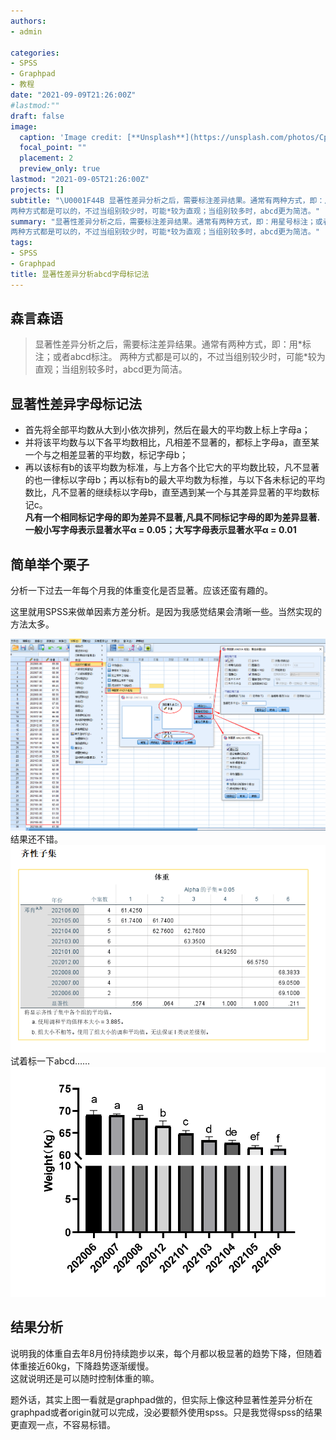 ```yaml
---
authors:
- admin

categories:
- SPSS
- Graphpad
- 教程
date: "2021-09-09T21:26:00Z"
#lastmod:""
draft: false
image:
  caption: 'Image credit: [**Unsplash**](https://unsplash.com/photos/CpkOjOcXdUY)'
  focal_point: ""
  placement: 2
  preview_only: true
lastmod: "2021-09-05T21:26:00Z"
projects: []
subtitle: "\U0001F44B 显著性差异分析之后，需要标注差异结果。通常有两种方式，即：用星号标注；或者abcd标注。
两种方式都是可以的，不过当组别较少时，可能*较为直观；当组别较多时，abcd更为简洁。"
summary: "显著性差异分析之后，需要标注差异结果。通常有两种方式，即：用星号标注；或者abcd标注。
两种方式都是可以的，不过当组别较少时，可能*较为直观；当组别较多时，abcd更为简洁。"
tags:
- SPSS
- Graphpad
title: 显著性差异分析abcd字母标记法
---
```


## 森言森语 
>显著性差异分析之后，需要标注差异结果。通常有两种方式，即：用\*标注；或者abcd标注。    两种方式都是可以的，不过当组别较少时，可能\*较为直观；当组别较多时，abcd更为简洁。 

## 显著性差异字母标记法    
- 首先将全部平均数从大到小依次排列，然后在最大的平均数上标上字母a； 
- 并将该平均数与以下各平均数相比，凡相差不显著的，都标上字母a，直至某一个与之相差显著的平均数，标记字母b； 
- 再以该标有b的该平均数为标准，与上方各个比它大的平均数比较，凡不显著的也一律标以字母b；再以标有b的最大平均数为标推，与以下各未标记的平均数比，凡不显著的继续标以字母b，直至遇到某一个与其差异显著的平均数标记c。     
**凡有一个相同标记字母的即为差异不显著,凡具不同标记字母的即为差异显著.**   
**一般小写字母表示显著水平α = 0.05；大写字母表示显著水平α = 0.01**      
## 简单举个栗子     
分析一下过去一年每个月我的体重变化是否显著。应该还蛮有趣的。

这里就用SPSS来做单因素方差分析。是因为我感觉结果会清晰一些。当然实现的方法太多。

![](1.png)
结果还不错。
![](2.png)
试着标一下abcd……  
![](3.png)
## 结果分析     
说明我的体重自去年8月份持续跑步以来，每个月都以极显著的趋势下降，但随着体重接近60kg，下降趋势逐渐缓慢。     
这就说明还是可以随时控制体重的嘛。

题外话，其实上图一看就是graphpad做的，但实际上像这种显著性差异分析在graphpad或者origin就可以完成，没必要额外使用spss。只是我觉得spss的结果更直观一点，不容易标错。